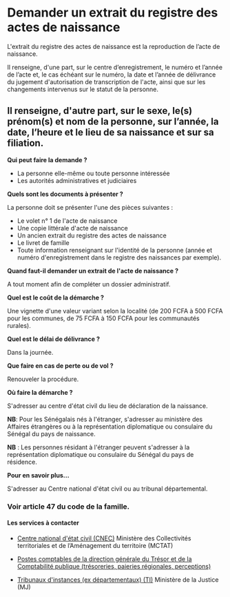 # Demander un extrait du registre des actes de naissance

L'extrait du registre des actes de naissance est la reproduction de l’acte de naissance.  
  
Il renseigne, d'une part, sur le centre d’enregistrement, le numéro et l’année de l’acte et, le cas échéant sur le numéro, la date et l’année de délivrance du jugement d'autorisation de transcription de l'acte, ainsi que sur les changements intervenus sur le statut de la personne.  
  
Il renseigne, d'autre part, sur le sexe, le(s) prénom(s) et nom de la personne, sur l’année, la date, l’heure et le lieu de sa naissance et sur sa filiation.
----------------------------------------------------------------------------------------------------------------------------------------------------------------------------------------------------------------------------------------------------------------------------------------------------------------------------------------------------------------------------------------------------------------------------------------------------------------------------------------------------------------------------------------------------------

**Qui peut faire la demande ?**

*   La personne elle-même ou toute personne intéressée
*   Les autorités administratives et judiciaires 

**Quels sont les documents à présenter ?**

La personne doit se présenter l'une des pièces suivantes :  

*   Le volet n° 1 de l'acte de naissance
*   Une copie littérale d'acte de naissance
*   Un ancien extrait du registre des actes de naissance
*   Le livret de famille
*   Toute information renseignant sur l'identité de la personne (année et numéro d'enregistrement dans le registre des naissances par exemple).

**Quand faut-il demander un extrait de l'acte de naissance ?**

A tout moment afin de compléter un dossier administratif.

**Quel est le coût de la démarche ?**

Une vignette d'une valeur variant selon la localité (de 200 FCFA à 500 FCFA pour les communes, de 75 FCFA à 150 FCFA pour les communautés rurales).

**Quel est le délai de délivrance ?**

Dans la journée.  

**Que faire en cas de perte ou de vol ?**

Renouveler la procédure.

**Où faire la démarche ?**

S'adresser au centre d'état civil du lieu de déclaration de la naissance.  

**NB**: Pour les Sénégalais nés à l'étranger, s'adresser au ministère des Affaires étrangères ou à la représentation diplomatique ou consulaire du Sénégal du pays de naissance.  

**NB** : Les personnes résidant à l'étranger peuvent s'adresser à la représentation diplomatique ou consulaire du Sénégal du pays de résidence.  

**Pour en savoir plus...**  

S'adresser au Centre national d'état civil ou au tribunal départemental.  

### Voir article 47 du code de la famille.

#### Les services à contacter

*   [Centre national d'état civil (CNEC)](../../../services/centre-national-detat-civil-cnec.md) Ministère des Collectivités territoriales et de l’Aménagement du territoire (MCTAT)  
    
*   [Postes comptables de la direction générale du Trésor et de la Comptabilité publique (trésoreries, paieries régionales, perceptions)](../../../services/postes-comptables-de-la-direction-generale-du-tresor-et-de-la-comptabilite-publique-tresoreries-paieries-regionales-perceptions.md)
*   [Tribunaux d'instances (ex départementaux) (TI)](../../../services/tribunaux-dinstances-ex-departementaux-ti.md) Ministère de la Justice (MJ)